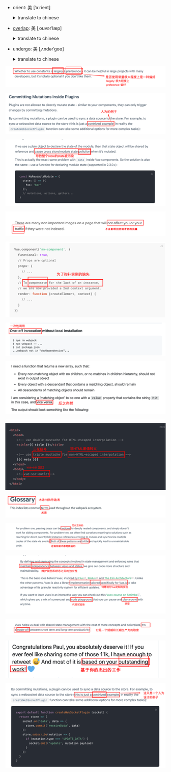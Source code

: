 * orient: 美 [ˈɔːrient]
  <details>
    <summary>translate to chinese</summary>

    v.朝向；确定方位；使适应  
    [oriented](http://youdao.com/w/oriented/#keyfrom=dict2.top): v.使朝向，使面对；
    ![](https://raw.githubusercontent.com/wangkaiwd/drawing-bed/master/20200618234921.png)
  </details>

* [overlap](http://youdao.com/w/eng/overlap/#keyfrom=dict2.index): 美 [ˌoʊvərˈlæp]
  <details>
    <summary>translate to chinese</summary>

    v. 与...重叠
    n. 重叠的部分
  </details>
 
* undergo: 美 [ˌʌndərˈɡoʊ] 
  <details>
    <summary>translate to chinese</summary>

    ![](https://raw.githubusercontent.com/wangkaiwd/drawing-bed/master/20200625185649.png)
    vt. 经历；忍受
  </details>
  
![](https://raw.githubusercontent.com/wangkaiwd/drawing-bed/master/20200624002223.png)


![](https://raw.githubusercontent.com/wangkaiwd/drawing-bed/master/20200627220951.png)

![](https://raw.githubusercontent.com/wangkaiwd/drawing-bed/master/20200627221254.png)

![](https://raw.githubusercontent.com/wangkaiwd/drawing-bed/master/20200704144452.png)

![](https://raw.githubusercontent.com/wangkaiwd/drawing-bed/master/20200705182344.png)

![](https://raw.githubusercontent.com/wangkaiwd/drawing-bed/master/20200726153309.png)

![](https://raw.githubusercontent.com/wangkaiwd/drawing-bed/master/20200705233415.png)

![](https://raw.githubusercontent.com/wangkaiwd/drawing-bed/master/20200707234518.png)

![](https://raw.githubusercontent.com/wangkaiwd/drawing-bed/master/20200711160358.png)

![](https://raw.githubusercontent.com/wangkaiwd/drawing-bed/master/20200719182753.png)

![](https://raw.githubusercontent.com/wangkaiwd/drawing-bed/master/20200719184325.png)

![](https://raw.githubusercontent.com/wangkaiwd/drawing-bed/master/20200719184910.png)

![](https://raw.githubusercontent.com/wangkaiwd/drawing-bed/master/20200720100834.png)

![](https://raw.githubusercontent.com/wangkaiwd/drawing-bed/master/20200726170333.png)

